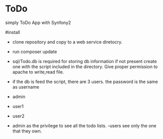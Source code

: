 # ToDo
simply ToDo App with Synfony2


#install
- clone repository and copy to a web service diretocry.
- run composer update
- sql/Todo.db is required for storing db information if not present create one with the script included in the directory. Give proper permission to apache to write,read file.

- if the db is feed the script, there are 3 users. the password is the same as username

- admin
- user1
- user2

- admin as the privilege to see all the todo lists.
-users see only the one that they own.




